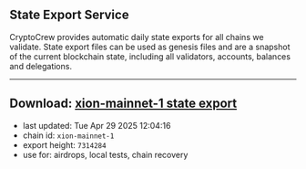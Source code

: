 ## State Export Service
CryptoCrew provides automatic daily state exports for all chains we validate. State export files can be used as genesis files and are a snapshot of the current blockchain state, including all validators, accounts, balances and delegations.

---
**Download: [xion-mainnet-1 state export](https://dl-eu2.ccvalidators.com/SERVICE/xion/xion-mainnet-1_export_7314284.json)**
---

- last updated: Tue Apr 29 2025 12:04:16
- chain id: `xion-mainnet-1`
- export height: `7314284`
- use for: airdrops, local tests, chain recovery
